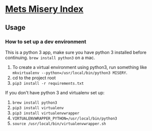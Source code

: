 # [Mets Misery Index](http://interactive.nydailynews.com/project/mets-misery-index/)

## Usage

### How to set up a dev environment
This is a python 3 app, make sure you have python 3 installed before continuing. `brew install python3` on a mac.

1. To create a virtual environment using python3, run something like `mkvirtualenv --python=/usr/local/bin/python3 MISERY`.
1. cd to the project root
1. `pip3 install -r requirements.txt`

If you don't have python 3 and virtualenv set up:
1. `brew install python3`
1. `pip3 install virtualenv`
1. `pip3 install virtualenvwrapper`
1. `VIRTUALENVWRAPPER_PYTHON=/usr/local/bin/python3`
1. `source /usr/local/bin/virtualenvwrapper.sh`

